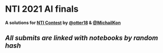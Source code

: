# NTI 2021 AI finals
**A solutions for [NTI Contest](https://onti2020.ai-academy.ru) by [@otter18](https://github.com/otter18) & [@MichailKon](https://github.com/MichailKon)**

## *All submits are linked with notebooks by random hash*

